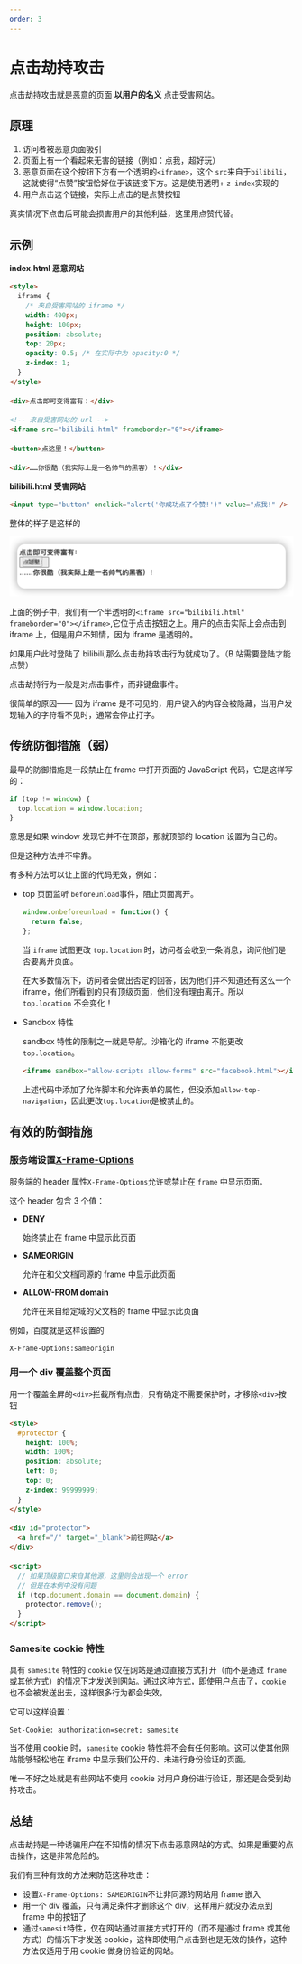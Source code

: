 ```yaml
---
order: 3
---
```


# 点击劫持攻击

点击劫持攻击就是恶意的页面 **以用户的名义** 点击受害网站。

## 原理

1. 访问者被恶意页面吸引
2. 页面上有一个看起来无害的链接（例如：点我，超好玩）
3. 恶意页面在这个按钮下方有一个透明的`<iframe>`，这个 `src`来自于`bilibili`，这就使得“点赞”按钮恰好位于该链接下方。这是使用透明+ `z-index`实现的
4. 用户点击这个链接，实际上点击的是点赞按钮

真实情况下点击后可能会损害用户的其他利益，这里用点赞代替。

## 示例

**index.html 恶意网站**

```html
<style>
  iframe {
    /* 来自受害网站的 iframe */
    width: 400px;
    height: 100px;
    position: absolute;
    top: 20px;
    opacity: 0.5; /* 在实际中为 opacity:0 */
    z-index: 1;
  }
</style>

<div>点击即可变得富有：</div>

<!-- 来自受害网站的 url -->
<iframe src="bilibili.html" frameborder="0"></iframe>

<button>点这里！</button>

<div>……你很酷（我实际上是一名帅气的黑客）！</div>
```

**bilibili.html 受害网站**

```html
<input type="button" onclick="alert('你成功点了个赞!')" value="点我!" />
```

整体的样子是这样的

<img src="../assets/image-20220318142115322.png" alt="image-20220318142115322" style="zoom:50%;" />

上面的例子中，我们有一个半透明的`<iframe src="bilibili.html" frameborder="0"></iframe>`,它位于点击按钮之上。用户的点击实际上会点击到 iframe 上，但是用户不知情，因为 iframe 是透明的。

如果用户此时登陆了 bilibili,那么点击劫持攻击行为就成功了。（B 站需要登陆才能点赞）

点击劫持行为一般是对点击事件，而非键盘事件。

很简单的原因—— 因为 iframe 是不可见的，用户键入的内容会被隐藏，当用户发现输入的字符看不见时，通常会停止打字。

## 传统防御措施（弱）

最早的防御措施是一段禁止在 frame 中打开页面的 JavaScript 代码，它是这样写的：

```javascript
if (top != window) {
  top.location = window.location;
}
```

意思是如果 window 发现它并不在顶部，那就顶部的 location 设置为自己的。

但是这种方法并不牢靠。

有多种方法可以让上面的代码无效，例如：

- top 页面监听 `beforeunload`事件，阻止页面离开。

  ```javascript
  window.onbeforeunload = function() {
    return false;
  };
  ```

  当 `iframe` 试图更改 `top.location` 时，访问者会收到一条消息，询问他们是否要离开页面。

  在大多数情况下，访问者会做出否定的回答，因为他们并不知道还有这么一个 iframe，他们所看到的只有顶级页面，他们没有理由离开。所以 `top.location` 不会变化！

- Sandbox 特性

  sandbox 特性的限制之一就是导航。沙箱化的 iframe 不能更改 `top.location`。

  ```html
  <iframe sandbox="allow-scripts allow-forms" src="facebook.html"></iframe>
  ```

  上述代码中添加了允许脚本和允许表单的属性，但没添加`allow-top-navigation`，因此更改`top.location`是被禁止的。

## 有效的防御措施

### 服务端设置[X-Frame-Options](https://zh.javascript.info/clickjacking#xframeoptions)

服务端的 header 属性`X-Frame-Options`允许或禁止在 `frame` 中显示页面。

这个 header 包含 3 个值：

- **DENY**

  始终禁止在 frame 中显示此页面

- **SAMEORIGIN**

  允许在和父文档同源的 frame 中显示此页面

- **ALLOW-FROM domain**

  允许在来自给定域的父文档的 frame 中显示此页面

例如，百度就是这样设置的

```http
X-Frame-Options:sameorigin
```

### 用一个 div 覆盖整个页面

用一个覆盖全屏的`<div>`拦截所有点击，只有确定不需要保护时，才移除`<div>`按钮

```html
<style>
  #protector {
    height: 100%;
    width: 100%;
    position: absolute;
    left: 0;
    top: 0;
    z-index: 99999999;
  }
</style>

<div id="protector">
  <a href="/" target="_blank">前往网站</a>
</div>

<script>
  // 如果顶级窗口来自其他源，这里则会出现一个 error
  // 但是在本例中没有问题
  if (top.document.domain == document.domain) {
    protector.remove();
  }
</script>
```

### Samesite cookie 特性

具有 `samesite` 特性的 `cookie` 仅在网站是通过直接方式打开（而不是通过 `frame` 或其他方式）的情况下才发送到网站。通过这种方式，即使用户点击了，`cookie` 也不会被发送出去，这样很多行为都会失效。

它可以这样设置：

```http
Set-Cookie: authorization=secret; samesite
```

当不使用 cookie 时，`samesite` cookie 特性将不会有任何影响。这可以使其他网站能够轻松地在 iframe 中显示我们公开的、未进行身份验证的页面。

唯一不好之处就是有些网站不使用 cookie 对用户身份进行验证，那还是会受到劫持攻击。

## 总结

点击劫持是一种诱骗用户在不知情的情况下点击恶意网站的方式。如果是重要的点击操作，这是非常危险的。

我们有三种有效的方法来防范这种攻击：

- 设置`X-Frame-Options: SAMEORIGIN`不让非同源的网站用 frame 嵌入
- 用一个 div 覆盖，只有满足条件才删除这个 div，这样用户就没办法点到 frame 中的按钮了
- 通过`samesit`特性，仅在网站通过直接方式打开的（而不是通过 frame 或其他方式）的情况下才发送 cookie，这样即使用户点击到也是无效的操作，这种方法仅适用于用 cookie 做身份验证的网站。
